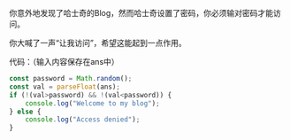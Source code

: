你意外地发现了哈士奇的Blog，然而哈士奇设置了密码，你必须输对密码才能访问。

你大喊了一声“让我访问”，希望这能起到一点作用。

代码：（输入内容保存在ans中）

```javascript
const password = Math.random();
const val = parseFloat(ans);
if (!(val>password) && !(val<password)) {
    console.log("Welcome to my blog");
} else {
    console.log("Access denied");
}
```